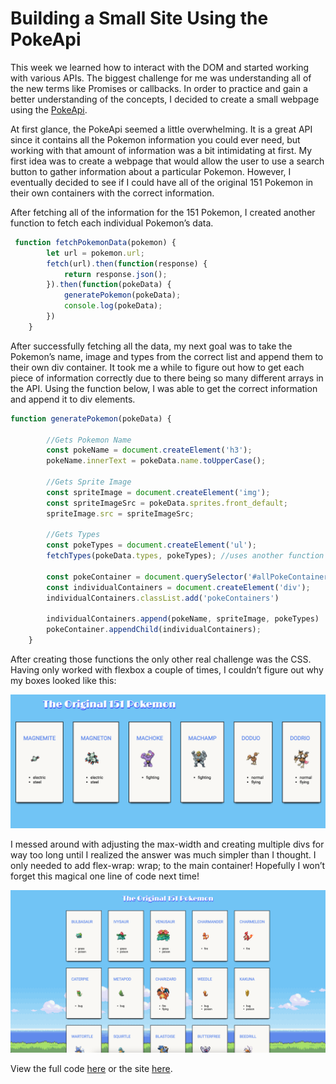 # Building a Small Site Using the PokeApi

This week we learned how to interact with the DOM and started working with various APIs. The biggest challenge for me was understanding all of the new terms like Promises or callbacks. In order to practice and gain a better understanding of the concepts, I decided to create a small webpage using the [PokeApi](https://pokeapi.co/). 

At first glance, the PokeApi seemed a little overwhelming. It is a great API since it contains all the Pokemon information you could ever need, but working with that amount of information was a bit intimidating at first. My first idea was to create a webpage that would allow the user to use a search button to gather information about a particular Pokemon. However, I eventually decided to see if I could have all of the original 151 Pokemon in their own containers with the correct information. 

After fetching all of the information for the 151 Pokemon, I created another function to fetch each individual Pokemon’s data. 

```javascript
 function fetchPokemonData(pokemon) {
        let url = pokemon.url;
        fetch(url).then(function(response) {
            return response.json();
        }).then(function(pokeData) {
            generatePokemon(pokeData);
            console.log(pokeData);
        })
    }
```

After successfully fetching all the data, my next goal was to take the Pokemon’s name, image and types from the correct list and append them to their own div container. It took me a while to figure out how to get each piece of information correctly due to there being so many different arrays in the API. Using the function below, I was able to get the correct information and append it to div elements. 

```javascript
function generatePokemon(pokeData) {

        //Gets Pokemon Name
        const pokeName = document.createElement('h3');
        pokeName.innerText = pokeData.name.toUpperCase();

        //Gets Sprite Image
        const spriteImage = document.createElement('img');
        const spriteImageSrc = pokeData.sprites.front_default;
        spriteImage.src = spriteImageSrc;

        //Gets Types
        const pokeTypes = document.createElement('ul');
        fetchTypes(pokeData.types, pokeTypes); //uses another function to append the type to an ul

        const pokeContainer = document.querySelector('#allPokeContainer');
        const individualContainers = document.createElement('div');
        individualContainers.classList.add('pokeContainers')

        individualContainers.append(pokeName, spriteImage, pokeTypes)
        pokeContainer.appendChild(individualContainers);
    }
```
After creating those functions the only other real challenge was the CSS. Having only worked with flexbox a couple of times, I couldn’t figure out why my boxes looked like this: 

![image of div containers without flex-wrap](images/originalPoke.png)

I messed around with adjusting the max-width and creating multiple divs for way too long until I realized the answer was much simpler than I thought. I only needed to add flex-wrap: wrap; to the main container! Hopefully I won’t forget this magical one line of code next time! 

![image of final site](images/pokeScreenshot.png)

View the full code [here](https://github.com/sarahdepalo/pokemon_api) or the site [here](https://sarahdepalo.github.io/pokemon_api/).
